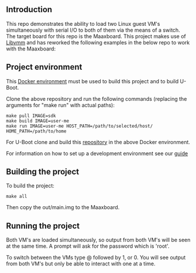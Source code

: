 ## Introduction

This repo demonstrates the ability to load two Linux guest VM's simultaneously with serial I/O to both of them via the means of a switch. The target board for this repo is the Maaxboard. This project makes use of [Libvmm](https://github.com/au-ts/libvmm/tree/main) and has reworked the following examples in the below repo to work with the Maaxboard:

## Project environment
This [Docker environment](https://github.com/sel4devkit/sel4devkit-maaxboard-microkit-docker-dev-env) must be used to build this project and to build U-Boot.

Clone the above repository and run the following commands (replacing the arguments for "make run" with actual paths):

```
make pull IMAGE=sdk
make build IMAGE=user-me
make run IMAGE=user-me HOST_PATH=/path/to/selected/host/ HOME_PATH=/path/to/home
```
For U-Boot clone and build this [repository](https://github.com/sel4-cap/sel4devkit-maaxboard-bootloader-u-boot ) in the above Docker environment. 

For information on how to set up a development environment see our [guide](https://sel4devkit.github.io/)

## Building the project

To build the project:

```make all```

Then copy the out/main.img to the Maaxboard.

## Running the project

Both VM's are loaded simultaneously, so output from both VM's will be seen at the same time. A prompt will ask for the password which is 'root'.

To switch between the VMs type @ followed by 1, or 0. You will see output from both VM's but only be able to interact with one at a time.
